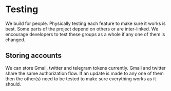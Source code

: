 # Testing

We build for people. Physically testing each feature to make sure it works is best. Some parts of the project depend on others or are inter-linked. We encourage developers to test these groups as a whole if any one of them is changed.

## Storing accounts

We can store Gmail, twitter and telegram tokens currently. Gmail and twitter share the same authorization flow. If an update is made to any one of them then the other(s) need to be tested to make sure everything works as it should.
